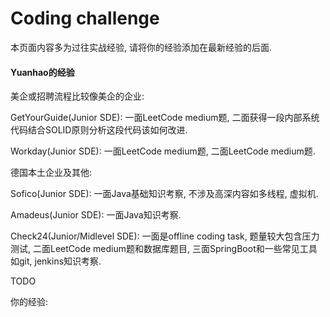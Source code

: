 # Coding challenge

本页面内容多为过往实战经验, 请将你的经验添加在最新经验的后面.

#### Yuanhao的经验

美企或招聘流程比较像美企的企业:

GetYourGuide(Junior SDE): 一面LeetCode medium题, 二面获得一段内部系统代码结合SOLID原则分析这段代码该如何改进.

Workday(Junior SDE): 一面LeetCode medium题, 二面LeetCode medium题.



德国本土企业及其他:

Sofico(Junior SDE): 一面Java基础知识考察, 不涉及高深内容如多线程, 虚拟机.

Amadeus(Junior SDE): 一面Java知识考察.

Check24(Junior/Midlevel SDE): 一面是offline coding task, 题量较大包含压力测试, 二面LeetCode medium题和数据库题目, 三面SpringBoot和一些常见工具如git, jenkins知识考察.

TODO

你的经验:
